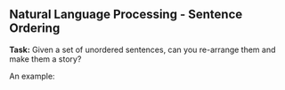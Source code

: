 ## Natural Language Processing - Sentence Ordering 

**Task:** Given a set of unordered sentences, can you re-arrange them and make them a story?

An example: 